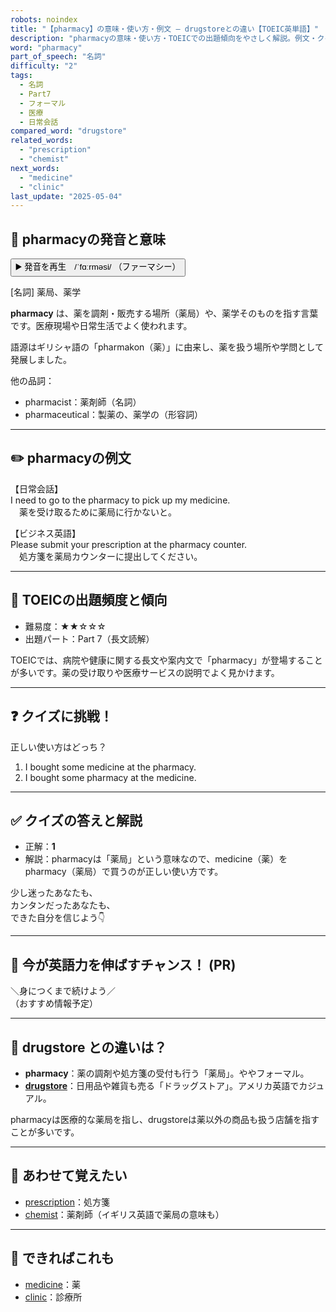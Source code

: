 ```yaml
---
robots: noindex
title: "【pharmacy】の意味・使い方・例文 ― drugstoreとの違い【TOEIC英単語】"
description: "pharmacyの意味・使い方・TOEICでの出題傾向をやさしく解説。例文・クイズ付きでdrugstoreとの違いもわかりやすく学べます。"
word: "pharmacy"
part_of_speech: "名詞"
difficulty: "2"
tags:
  - 名詞
  - Part7
  - フォーマル
  - 医療
  - 日常会話
compared_word: "drugstore"
related_words:
  - "prescription"
  - "chemist"
next_words:
  - "medicine"
  - "clinic"
last_update: "2025-05-04"
---
```


## 🔰 pharmacyの発音と意味

<button class="play-audio" onclick="playTTS('pharmacy')">
  <span class="play-audio-main">
    ▶️ 発音を再生　/ˈfɑːrməsi/
  </span>
  <span class="play-audio-sub">
    （ファーマシー）
  </span>
</button>

[名詞] 薬局、薬学

**pharmacy** は、薬を調剤・販売する場所（薬局）や、薬学そのものを指す言葉です。医療現場や日常生活でよく使われます。

語源はギリシャ語の「pharmakon（薬）」に由来し、薬を扱う場所や学問として発展しました。

他の品詞：  
- pharmacist：薬剤師（名詞）
- pharmaceutical：製薬の、薬学の（形容詞）

---

## ✏️ pharmacyの例文

【日常会話】  
I need to go to the pharmacy to pick up my medicine.  
　薬を受け取るために薬局に行かないと。

【ビジネス英語】  
Please submit your prescription at the pharmacy counter.  
　処方箋を薬局カウンターに提出してください。

---

## 🎯 TOEICの出題頻度と傾向

- 難易度：★★☆☆☆
- 出題パート：Part 7（長文読解）

TOEICでは、病院や健康に関する長文や案内文で「pharmacy」が登場することが多いです。薬の受け取りや医療サービスの説明でよく見かけます。

---

## ❓ クイズに挑戦！

正しい使い方はどっち？

1. I bought some medicine at the pharmacy.  
2. I bought some pharmacy at the medicine.

---

## ✅ クイズの答えと解説

- 正解：**1**
- 解説：pharmacyは「薬局」という意味なので、medicine（薬）をpharmacy（薬局）で買うのが正しい使い方です。

少し迷ったあなたも、  
カンタンだったあなたも、  
できた自分を信じよう👇️

---

## 🚀 今が英語力を伸ばすチャンス！ (PR)

<div class="info-center">
＼身につくまで続けよう／<br>  
（おすすめ情報予定）
</div>

---

## 🤔  drugstore との違いは？

- **pharmacy**：薬の調剤や処方箋の受付も行う「薬局」。ややフォーマル。
- **[drugstore](/word/drugstore)**：日用品や雑貨も売る「ドラッグストア」。アメリカ英語でカジュアル。

pharmacyは医療的な薬局を指し、drugstoreは薬以外の商品も扱う店舗を指すことが多いです。

---

## 🧩 あわせて覚えたい

- [prescription](/word/prescription)：処方箋
- [chemist](/word/chemist)：薬剤師（イギリス英語で薬局の意味も）

---

## 📖 できればこれも

- [medicine](/word/medicine)：薬
- [clinic](/word/clinic)：診療所

<!-- cvid: aid49_bid24 -->
